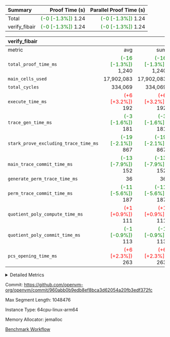 | Summary | Proof Time (s) | Parallel Proof Time (s) |
|:---|---:|---:|
| Total | <span style='color: green'>(-0 [-1.3%])</span> 1.24 | <span style='color: green'>(-0 [-1.3%])</span> 1.24 |
| verify_fibair | <span style='color: green'>(-0 [-1.3%])</span> 1.24 | <span style='color: green'>(-0 [-1.3%])</span> 1.24 |


| verify_fibair |||||
|:---|---:|---:|---:|---:|
|metric|avg|sum|max|min|
| `total_proof_time_ms ` | <span style='color: green'>(-16 [-1.3%])</span> 1,240 | <span style='color: green'>(-16 [-1.3%])</span> 1,240 | <span style='color: green'>(-16 [-1.3%])</span> 1,240 | <span style='color: green'>(-16 [-1.3%])</span> 1,240 |
| `main_cells_used     ` |  17,902,083 |  17,902,083 |  17,902,083 |  17,902,083 |
| `total_cycles        ` |  334,069 |  334,069 |  334,069 |  334,069 |
| `execute_time_ms     ` | <span style='color: red'>(+6 [+3.2%])</span> 192 | <span style='color: red'>(+6 [+3.2%])</span> 192 | <span style='color: red'>(+6 [+3.2%])</span> 192 | <span style='color: red'>(+6 [+3.2%])</span> 192 |
| `trace_gen_time_ms   ` | <span style='color: green'>(-3 [-1.6%])</span> 181 | <span style='color: green'>(-3 [-1.6%])</span> 181 | <span style='color: green'>(-3 [-1.6%])</span> 181 | <span style='color: green'>(-3 [-1.6%])</span> 181 |
| `stark_prove_excluding_trace_time_ms` | <span style='color: green'>(-19 [-2.1%])</span> 867 | <span style='color: green'>(-19 [-2.1%])</span> 867 | <span style='color: green'>(-19 [-2.1%])</span> 867 | <span style='color: green'>(-19 [-2.1%])</span> 867 |
| `main_trace_commit_time_ms` | <span style='color: green'>(-13 [-7.9%])</span> 152 | <span style='color: green'>(-13 [-7.9%])</span> 152 | <span style='color: green'>(-13 [-7.9%])</span> 152 | <span style='color: green'>(-13 [-7.9%])</span> 152 |
| `generate_perm_trace_time_ms` |  36 |  36 |  36 |  36 |
| `perm_trace_commit_time_ms` | <span style='color: green'>(-11 [-5.6%])</span> 187 | <span style='color: green'>(-11 [-5.6%])</span> 187 | <span style='color: green'>(-11 [-5.6%])</span> 187 | <span style='color: green'>(-11 [-5.6%])</span> 187 |
| `quotient_poly_compute_time_ms` | <span style='color: red'>(+1 [+0.9%])</span> 111 | <span style='color: red'>(+1 [+0.9%])</span> 111 | <span style='color: red'>(+1 [+0.9%])</span> 111 | <span style='color: red'>(+1 [+0.9%])</span> 111 |
| `quotient_poly_commit_time_ms` | <span style='color: green'>(-1 [-0.9%])</span> 113 | <span style='color: green'>(-1 [-0.9%])</span> 113 | <span style='color: green'>(-1 [-0.9%])</span> 113 | <span style='color: green'>(-1 [-0.9%])</span> 113 |
| `pcs_opening_time_ms ` | <span style='color: red'>(+6 [+2.3%])</span> 263 | <span style='color: red'>(+6 [+2.3%])</span> 263 | <span style='color: red'>(+6 [+2.3%])</span> 263 | <span style='color: red'>(+6 [+2.3%])</span> 263 |



<details>
<summary>Detailed Metrics</summary>

|  | verify_program_compile_ms | total_cells | stark_prove_excluding_trace_time_ms | quotient_poly_compute_time_ms | quotient_poly_commit_time_ms | perm_trace_commit_time_ms | pcs_opening_time_ms | main_trace_commit_time_ms |
| --- | --- | --- | --- | --- | --- | --- | --- |
|  | 7 | 65,536 | 40 | 2 | 7 | 0 | 22 | 7 | 

| air_name | rows | quotient_deg | main_cols | interactions | constraints | cells |
| --- | --- | --- | --- | --- | --- | --- |
| AccessAdapterAir<2> |  | 2 |  | 5 | 12 |  | 
| AccessAdapterAir<4> |  | 2 |  | 5 | 12 |  | 
| AccessAdapterAir<8> |  | 2 |  | 5 | 12 |  | 
| FibonacciAir | 32,768 | 1 | 2 |  | 5 | 65,536 | 
| FriReducedOpeningAir |  | 2 |  | 39 | 71 |  | 
| JalRangeCheckAir |  | 2 |  | 9 | 14 |  | 
| NativePoseidon2Air<BabyBearParameters>, 1> |  | 2 |  | 136 | 572 |  | 
| PhantomAir |  | 2 |  | 3 | 5 |  | 
| ProgramAir |  | 1 |  | 1 | 4 |  | 
| VariableRangeCheckerAir |  | 1 |  | 1 | 4 |  | 
| VmAirWrapper<AluNativeAdapterAir, FieldArithmeticCoreAir> |  | 2 |  | 15 | 27 |  | 
| VmAirWrapper<BranchNativeAdapterAir, BranchEqualCoreAir<1> |  | 2 |  | 11 | 25 |  | 
| VmAirWrapper<NativeAdapterAir<2, 0>, PublicValuesCoreAir> |  | 2 |  | 11 | 29 |  | 
| VmAirWrapper<NativeLoadStoreAdapterAir<1>, NativeLoadStoreCoreAir<1> |  | 2 |  | 15 | 20 |  | 
| VmAirWrapper<NativeLoadStoreAdapterAir<4>, NativeLoadStoreCoreAir<4> |  | 2 |  | 15 | 20 |  | 
| VmAirWrapper<NativeVectorizedAdapterAir<4>, FieldExtensionCoreAir> |  | 2 |  | 15 | 27 |  | 
| VmConnectorAir |  | 2 |  | 5 | 10 |  | 
| VolatileBoundaryAir |  | 2 |  | 4 | 17 |  | 

| group | trace_gen_time_ms | total_proof_time_ms | total_cycles | total_cells | stark_prove_excluding_trace_time_ms | quotient_poly_compute_time_ms | quotient_poly_commit_time_ms | perm_trace_commit_time_ms | pcs_opening_time_ms | main_trace_commit_time_ms | main_cells_used | generate_perm_trace_time_ms | execute_time_ms |
| --- | --- | --- | --- | --- | --- | --- | --- | --- | --- | --- | --- | --- | --- |
| verify_fibair | 181 | 1,240 | 334,069 | 61,884,586 | 867 | 111 | 113 | 187 | 263 | 152 | 17,902,083 | 36 | 192 | 

| group | air_name | rows | prep_cols | perm_cols | main_cols | cells |
| --- | --- | --- | --- | --- | --- | --- |
| verify_fibair | AccessAdapterAir<2> | 131,072 |  | 16 | 11 | 3,538,944 | 
| verify_fibair | AccessAdapterAir<4> | 65,536 |  | 16 | 13 | 1,900,544 | 
| verify_fibair | AccessAdapterAir<8> | 128 |  | 16 | 17 | 4,224 | 
| verify_fibair | FriReducedOpeningAir | 2,048 |  | 84 | 27 | 227,328 | 
| verify_fibair | JalRangeCheckAir | 32,768 |  | 28 | 12 | 1,310,720 | 
| verify_fibair | NativePoseidon2Air<BabyBearParameters>, 1> | 32,768 |  | 312 | 398 | 23,265,280 | 
| verify_fibair | PhantomAir | 16,384 |  | 12 | 6 | 294,912 | 
| verify_fibair | ProgramAir | 8,192 |  | 8 | 10 | 147,456 | 
| verify_fibair | VariableRangeCheckerAir | 262,144 | 2 | 8 | 1 | 2,359,296 | 
| verify_fibair | VmAirWrapper<AluNativeAdapterAir, FieldArithmeticCoreAir> | 262,144 |  | 36 | 29 | 17,039,360 | 
| verify_fibair | VmAirWrapper<BranchNativeAdapterAir, BranchEqualCoreAir<1> | 32,768 |  | 28 | 23 | 1,671,168 | 
| verify_fibair | VmAirWrapper<NativeLoadStoreAdapterAir<1>, NativeLoadStoreCoreAir<1> | 65,536 |  | 40 | 21 | 3,997,696 | 
| verify_fibair | VmAirWrapper<NativeLoadStoreAdapterAir<4>, NativeLoadStoreCoreAir<4> | 32,768 |  | 40 | 27 | 2,195,456 | 
| verify_fibair | VmAirWrapper<NativeVectorizedAdapterAir<4>, FieldExtensionCoreAir> | 32,768 |  | 36 | 38 | 2,424,832 | 
| verify_fibair | VmConnectorAir | 2 | 1 | 16 | 5 | 42 | 
| verify_fibair | VolatileBoundaryAir | 65,536 |  | 12 | 11 | 1,507,328 | 

| group | trace_height_constraint | weighted_sum | threshold |
| --- | --- | --- | --- |
| verify_fibair | 0 | 1,085,444 | 2,013,265,921 | 
| verify_fibair | 1 | 5,411,200 | 2,013,265,921 | 
| verify_fibair | 2 | 542,722 | 2,013,265,921 | 
| verify_fibair | 3 | 5,280,004 | 2,013,265,921 | 
| verify_fibair | 4 | 65,536 | 2,013,265,921 | 
| verify_fibair | 5 | 12,655,242 | 2,013,265,921 | 

| trace_height_constraint | threshold |
| --- | --- |
| 0 | 2,013,265,921 | 

</details>


Commit: https://github.com/openvm-org/openvm/commit/960abb0b9edb8ef8bca3d62054a20fb3edf372fc

Max Segment Length: 1048476

Instance Type: 64cpu-linux-arm64

Memory Allocator: jemalloc

[Benchmark Workflow](https://github.com/openvm-org/openvm/actions/runs/13864456361)
